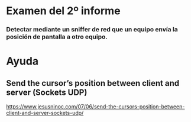 # Examen del 2º informe

### Detectar mediante un sniffer de red que un equipo envía la posición de pantalla a otro equipo.

# Ayuda
## Send the cursor’s position between client and server (Sockets UDP)
https://www.jesusninoc.com/07/06/send-the-cursors-position-between-client-and-server-sockets-udp/
